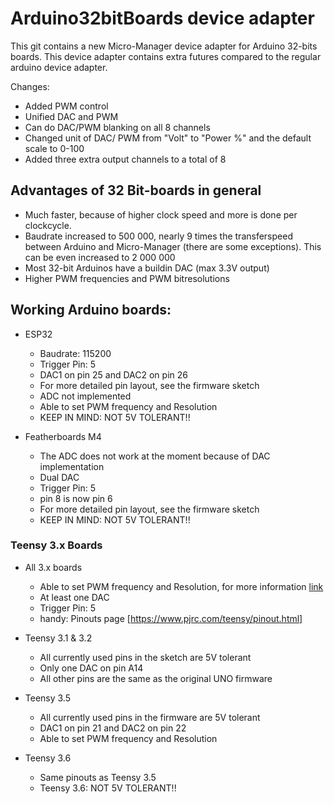 # Arduino32bitBoards device adapter
This git contains a new Micro-Manager device adapter for Arduino 32-bits boards.
This device adapter contains extra futures compared to the regular arduino device adapter.

Changes:
* Added PWM control
* Unified DAC and PWM
* Can do DAC/PWM blanking on all 8 channels
* Changed unit of DAC/ PWM from "Volt" to "Power %" and the default scale to 0-100
* Added three extra output channels to a total of 8

## Advantages of 32 Bit-boards in general
* Much faster, because of higher clock speed and more is done per clockcycle.
* Baudrate increased to 500 000, nearly 9 times the transferspeed between Arduino and Micro-Manager (there are some exceptions). This can be even increased to 2 000 000
* Most 32-bit Arduinos have a buildin DAC (max 3.3V output)
* Higher PWM frequencies and PWM bitresolutions

## Working Arduino boards:
* ESP32
  - Baudrate: 115200
  - Trigger Pin: 5
  - DAC1 on pin 25 and DAC2 on pin 26
  - For more detailed pin layout, see the firmware sketch
  - ADC not implemented
  - Able to set PWM frequency and Resolution    
  - KEEP IN MIND: NOT 5V TOLERANT!!
  
* Featherboards M4
  - The ADC does not work at the moment because of DAC implementation
  - Dual DAC
  - Trigger Pin: 5
  - pin 8 is now pin 6
  - For more detailed pin layout, see the firmware sketch
  - KEEP IN MIND: NOT 5V TOLERANT!!
 
 
### Teensy 3.x Boards
* All 3.x boards
  - Able to set PWM frequency and Resolution, for more information [link](https://www.pjrc.com/teensy/td_pulse.html)
  - At least one DAC
  - Trigger Pin: 5
  - handy: Pinouts page [https://www.pjrc.com/teensy/pinout.html]
 
* Teensy 3.1 & 3.2
  - All currently used pins in the sketch are 5V tolerant
  - Only one DAC on pin A14
  - All other pins are the same as the original UNO firmware

* Teensy 3.5
  - All currently used pins in the firmware are 5V tolerant
  - DAC1 on pin 21 and DAC2 on pin 22
  - Able to set PWM frequency and Resolution

* Teensy 3.6
  - Same pinouts as Teensy 3.5
  - Teensy 3.6: NOT 5V TOLERANT!!
